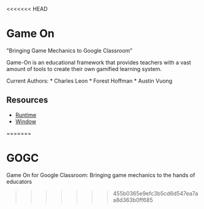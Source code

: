 <<<<<<< HEAD

# Game On

  "Bringing Game Mechanics to Google Classroom"

  Game-On is an educational framework that provides teachers with a vast amount of tools to create their own gamified learning system.

  Current Authors:
    * Charles Leon
    * Forest Hoffman
    * Austin Vuong

## Resources

* [Runtime](http://developer.chrome.com/apps/app.runtime.html)
* [Window](http://developer.chrome.com/apps/app.window.html)


=======
# GOGC
Game On for Google Classroom: Bringing game mechanics to the hands of educators
>>>>>>> 455b0365e9efc3b5cd6d547ea7aa8d363b0ff685
